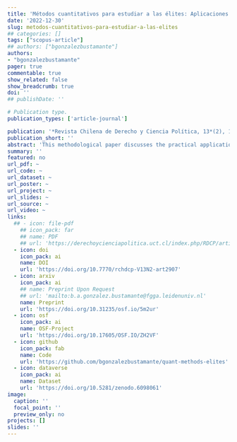 ```yaml
---
title: 'Métodos cuantitativos para estudiar a las élites: Aplicaciones prácticas, sesgos y potencialidades'
date: '2022-12-30'
slug: metodos-cuantitativos-para-estudiar-a-las-elites
## categories: []
tags: ["scopus-article"]
## authors: ["bgonzalezbustamante"]
authors:
- "bgonzalezbustamante"
pager: true
commentable: true
show_related: false
show_breadcrumb: true
doi: ''
## publishDate: ''

# Publication type.
publication_types: ['article-journal']

publication: '*Revista Chilena de Derecho y Ciencia Política, 13*(2), 12-44'
publication_short: ''
abstract: 'This methodological paper discusses the practical applications, advantages and disadvantages of event history or survival analysis compared to classic econometric strategies in social sciences, such as binary logistic regressions. Accordingly, it analyses when the survival approach is suitable compared to logistic models and the risks of working with observational data and potentially biased estimates. To answer both questions, two econometric demonstrations using propensity score matching techniques are carried out in order to analyse the effect of entrepreneurial background and ties on access to and tenure in relevant political positions. For this, we use the Chilean Elite Survey (1990-2010) and a data set of ministers who held office between 1990 and 2014. The findings show that business background has no significant impact on access to relevant positions, however, it is associated with a lower risk of being removed from the cabinet. The econometric demonstrations show that survival analysis is helpful for phenomena involving time intervals, while logistic regressions are pertinent for studying access to positions as long as the sampling is adequate. Significant differences are also evident between models without adjustments or placebos and models with better specifications or fitted after applying the matching algorithm.'
summary: ''
featured: no
url_pdf: ~
url_code: ~
url_dataset: ~
url_poster: ~
url_project: ~
url_slides: ~
url_source: ~
url_video: ~
links:
  ## - icon: file-pdf
    ## icon_pack: far
    ## name: PDF
    ## url: 'https://derechoycienciapolitica.uct.cl/index.php/RDCP/article/view/103'
  - icon: doi
    icon_pack: ai
    name: DOI
    url: 'https://doi.org/10.7770/rchdcp-V13N2-art2907'
  - icon: arxiv
    icon_pack: ai
    ## name: Preprint Upon Request
    ## url: 'mailto:b.a.gonzalez.bustamante@fgga.leidenuniv.nl'
    name: Preprint
    url: 'https://doi.org/10.31235/osf.io/5m2ur'
  - icon: osf
    icon_pack: ai
    name: OSF-Project
    url: 'https://doi.org/10.17605/OSF.IO/ZH2VF'
  - icon: github
    icon_pack: fab
    name: Code
    url: 'https://github.com/bgonzalezbustamante/quant-methods-elites'
  - icon: dataverse
    icon_pack: ai
    name: Dataset
    url: 'https://doi.org/10.5281/zenodo.6098061'
image:
  caption: ''
  focal_point: ''
  preview_only: no
projects: []
slides: ''
---
```

